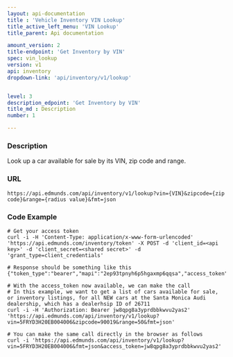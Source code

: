 ```yaml
---
layout: api-documentation
title : 'Vehicle Inventory VIN Lookup'
title_active_left_menu: 'VIN Lookup'
title_parent: Api documentation

amount_version: 2
title-endpoint: 'Get Inventory by VIN'
spec: vin_lookup
version: v1
api: inventory
dropdown-link: 'api/inventory/v1/lookup'


level: 3
description_edpoint: 'Get Inventory by VIN'
title_md : Description
number: 1

---
```


### Description

Look up a car available for sale by its VIN, zip code and range.

### URL

	https://api.edmunds.com/api/inventory/v1/lookup?vin={VIN}&zipcode={zip code}&range={radius value}&fmt=json
	
### Code Example

	# Get your access token
	curl -i -H 'Content-Type: application/x-www-form-urlencoded' 'https://api.edmunds.com/inventory/token' -X POST -d 'client_id=<api key>' -d 'client_secret=<shared secret>' -d 'grant_type=client_credentials'
	
	# Response should be something like this
	{"token_type":"bearer","mapi":"2ep93tpnyh6p5hgaxmp6qqsa","access_token":"jw8qpg8a3yprdbbkwvu2yas2","expires_in":3600}
	
	# With the access_token now available, we can make the call
	# In this example, we want to get a list of cars available for sale, or inventory listings, for all NEW cars at the Santa Monica Audi dealership, which has a dealerhsip ID of 26711
	curl -i -H 'Authorization: Bearer jw8qpg8a3yprdbbkwvu2yas2' 'https://api.edmunds.com/api/inventory/v1/lookup?vin=5FRYD3H20EB004006&zipcode=90019&range=50&fmt=json'
	
	# You can make the same call directly in the browser as follows
	curl -i 'https://api.edmunds.com/api/inventory/v1/lookup?vin=5FRYD3H20EB004006&fmt=json&access_token=jw8qpg8a3yprdbbkwvu2yas2'
	
